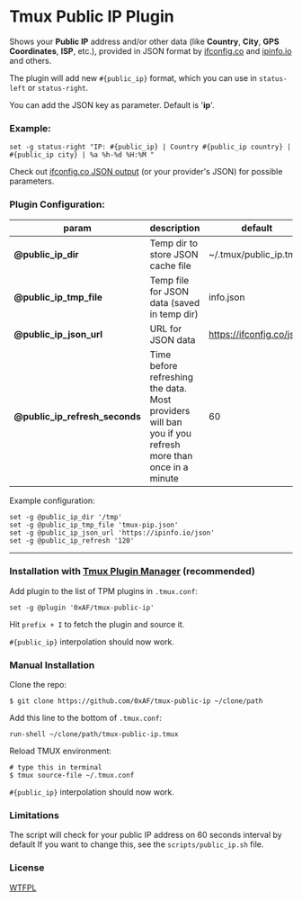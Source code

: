 # Tmux Public IP Plugin

Shows your **Public IP** address and/or other data (like **Country**, **City**, **GPS Coordinates**, **ISP**, etc.), provided in JSON format by [ifconfig.co](https://ifconfig.co/json) and [ipinfo.io](https://ipinfo.io/json) and others.

The plugin will add new `#{public_ip}` format, which you can use in `status-left` or `status-right`.

You can add the JSON key as parameter. Default is '**ip**'.

### Example:

    set -g status-right "IP: #{public_ip} | Country #{public_ip country} | #{public_ip city} | %a %h-%d %H:%M "

Check out [ifconfig.co JSON output](https://ifconfig.co/json) (or your provider's JSON) for possible parameters.


### Plugin Configuration:
| param | description | default |
| --- | --- | --- |
| **@public_ip_dir** | Temp dir to store JSON cache file | ~/.tmux/public_ip.tmp |
| **@public_ip_tmp_file** | Temp file for JSON data (saved in temp dir) | info.json |
| **@public_ip_json_url** | URL for JSON data | https://ifconfig.co/json |
| **@public_ip_refresh_seconds** | Time before refreshing the data. Most providers will ban you if you refresh more than once in a minute | 60 |

Example configuration:

    set -g @public_ip_dir '/tmp'
    set -g @public_ip_tmp_file 'tmux-pip.json'
    set -g @public_ip_json_url 'https://ipinfo.io/json'
    set -g @public_ip_refresh '120'


---



### Installation with [Tmux Plugin Manager](https://github.com/tmux-plugins/tpm) (recommended)

Add plugin to the list of TPM plugins in `.tmux.conf`:

    set -g @plugin '0xAF/tmux-public-ip'

Hit `prefix + I` to fetch the plugin and source it.

`#{public_ip}` interpolation should now work.

### Manual Installation

Clone the repo:

    $ git clone https://github.com/0xAF/tmux-public-ip ~/clone/path

Add this line to the bottom of `.tmux.conf`:

    run-shell ~/clone/path/tmux-public-ip.tmux

Reload TMUX environment:

    # type this in terminal
    $ tmux source-file ~/.tmux.conf

`#{public_ip}` interpolation should now work.

### Limitations

The script will check for your public IP address on 60 seconds interval by default
If you want to change this, see the `scripts/public_ip.sh` file.

### License

[WTFPL](LICENSE)
